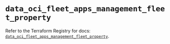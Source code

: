 # `data_oci_fleet_apps_management_fleet_property`

Refer to the Terraform Registry for docs: [`data_oci_fleet_apps_management_fleet_property`](https://registry.terraform.io/providers/oracle/oci/7.19.0/docs/data-sources/fleet_apps_management_fleet_property).
